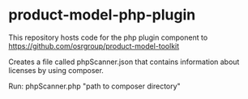# product-model-php-plugin
This repository hosts code for the php plugin component to https://github.com/osrgroup/product-model-toolkit

Creates a file called phpScanner.json that contains information about licenses by using composer.

Run: phpScanner.php "path to composer directory"


